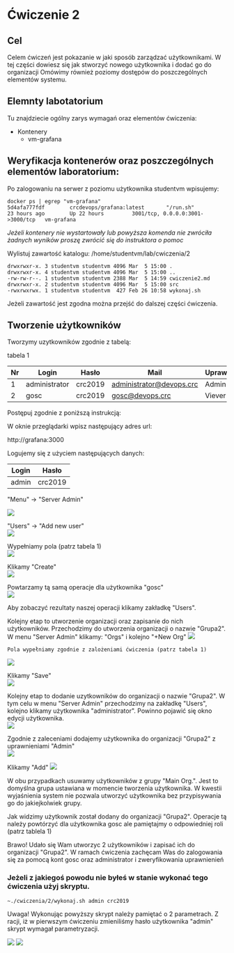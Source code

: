 # Ćwiczenie 2

## Cel

Celem ćwiczeń jest pokazanie w jaki sposób zarządzać użytkownikami. W tej części dowiesz się jak stworzyć nowego użytkownika i dodać go do organizacji Omówimy również poziomy dostępów do poszczególnych elementów systemu.

## Elemnty labotatorium

Tu znajdziecie ogólny zarys wymagań oraz elementów ćwiczenia:

+ Kontenery
  * vm-grafana

## Weryfikacja kontenerów oraz poszczególnych elementów laboratorium:

Po zalogowaniu na serwer z poziomu użytkownika studentvm wpisujemy:
```
docker ps | egrep "vm-grafana"
5d4afa777fdf        crcdevops/grafana:latest       "/run.sh"                23 hours ago        Up 22 hours         3001/tcp, 0.0.0.0:3001->3000/tcp   vm-grafana

```

*Jeżeli kontenery nie wystartowały lub powyższa komenda nie zwróciła żadnych wyników proszę zwrócić się do instruktora o pomoc*


Wylistuj zawartość katalogu: /home/studentvm/lab/cwiczenia/2

```
drwxrwxr-x. 3 studentvm studentvm 4096 Mar  5 15:00 .
drwxrwxr-x. 4 studentvm studentvm 4096 Mar  5 15:00 ..
-rw-rw-r--. 1 studentvm studentvm 2388 Mar  5 14:59 cwiczenie2.md
drwxrwxr-x. 2 studentvm studentvm 4096 Mar  5 15:00 src
-rwxrwxrwx. 1 studentvm studentvm  427 Feb 26 10:58 wykonaj.sh

```

Jeżeli zawartość jest zgodna można przejść do dalszej części ćwiczenia.

## Tworzenie użytkowników
Tworzymy uzytkowników zgodnie z tabelą:

tabela 1

| Nr | Login         | Hasło   | Mail                        | Uprawnienia | Organizacja |
|----|---------------|---------|-----------------------------|-------------| ------------|
| 1  | administrator | crc2019 | administrator@devops.crc    | Admin       | Grupa2      |
| 2  | gosc          | crc2019 | gosc@devops.crc             | Viever      | Grupa2      |


Postępuj zgodnie z poniższą instrukcją:

W oknie przeglądarki wpisz następujący adres url:

http://grafana:3000

Logujemy się z użyciem następujących danych:


| Login | Hasło   |
|-------|:-------:|
| admin | crc2019 |


"Menu" → "Server Admin"<br/>

![](src/dodawanie-uzytkownika-1 "")

"Users" → "Add new user"<br/>
![](src/dodawanie-uzytkownika-2 "")

Wypełniamy pola (patrz tabela 1)<br/>
![](src/dodawanie-uzytkownika-3 "")

Klikamy "Create"<br/>
![](src/dodawanie-uzytkownika-4 "")

Powtarzamy tą samą operacje dla użytkownika "gosc"<br/>
![](src/dodawanie-uzytkownika-5 "")

Aby zobaczyć rezultaty naszej operacji klikamy zakładkę "Users".

Kolejny etap to utworzenie organizacji oraz zapisanie do nich użytkowników. Przechodzimy do utworzenia organizacji o nazwie "Grupa2". W menu "Server Admin" klikamy: "Orgs" i kolejno "+New Org"
![](src/dodawanie-organizacji-1 "")

`Pola wypełniamy zgodnie z zalożeniami ćwiczenia (patrz tabela 1)`

![](src/dodawanie-organizacji-2 "")

Klikamy "Save"<br/>
![](src/dodawanie-organizacji-3 "")

Kolejny etap to dodanie uzytkowników do organizacji o nazwie "Grupa2". W tym celu w menu "Server Admin" przechodzimy na zakładkę "Users", kolejno klikamy użytkownika "administrator". Powinno pojawić się okno edycji użytkownika.<br/>
![](src/uzytkownik-organizacja-1 "")

Zgodnie z zaleceniami dodajemy użytkownika do organizacji "Grupa2" z uprawnieniami "Admin"<br/>
![](src/uzytkownik-organizacja-2 "")

Klikamy "Add"
![](src/uzytkownik-organizacja-3 "")

W obu przypadkach usuwamy użytkowników z grupy "Main Org.". Jest to domyślna grupa ustawiana w momencie tworzenia użytkownika. W kwestii wyjaśnienia system nie pozwala utworzyć użytkownika bez przypisywania go do jakiejkolwiek grupy.

Jak widzimy użytkownik został dodany do organizacji "Grupa2". Operacje tą należy powtórzyć dla użytkownika gosc ale pamiętajmy o odpowiedniej roli (patrz tablela 1)

Brawo! Udało się Wam utworzyc 2 użytkowników i zapisać ich do organizacji "Grupa2". W ramach ćwiczenia zachęcam Was do zalogowania się za pomocą kont gosc oraz administrator i zweryfikowania uprawnienień

### Jeżeli z jakiegoś powodu nie byłeś w stanie wykonać tego ćwiczenia użyj skryptu.
```
~./cwiczenia/2/wykonaj.sh admin crc2019
```

Uwaga!
Wykonując powyższy skrypt należy pamiętać o 2 parametrach. Z racji, iż w pierwszym ćwiczeniu zmieniliśmy hasło użytkownika "admin" skrypt wymagał parametryzacji.

[<img src="../images/prev.png">](../../cwiczenia/1/cwiczenie1.md)
[<img src="../images/next.png">](../../cwiczenia/3/cwiczenie3.md)
